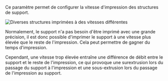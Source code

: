 Ce paramètre permet de configurer la vitesse d'impression des structures de support.

![Diverses structures imprimées à des vitesses différentes](../../../articles/images/speed_difference.png)

Normalement, le support n'a pas besoin d'être imprimé avec une grande précision, il est donc possible d'imprimer le support à une vitesse plus élevée que le reste de l'impression. Cela peut permettre de gagner du temps d'impression.

Cependant, une vitesse trop élevée entraîne une différence de débit entre le support et le reste de l'impression, ce qui provoque une surextrusion lors du passage du support à l'impression et une sous-extrusion lors du passage de l'impression au support.

